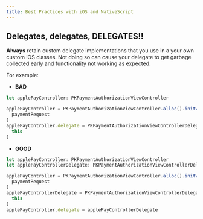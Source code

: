 ```yaml
---
title: Best Practices with iOS and NativeScript
---
```


## Delegates, delegates, DELEGATES!!

**Always** retain custom delegate implementations that you use in a your own custom iOS classes. Not doing so can cause your delegate to get garbage collected early and functionality not working as expected.

For example:

- **BAD**

```ts
let applePayController: PKPaymentAuthorizationViewController

applePayController = PKPaymentAuthorizationViewController.alloc().initWithPaymentRequest(
  paymentRequest
)
applePayController.delegate = PKPaymentAuthorizationViewControllerDelegateImpl.initWithOwner(
  this
)
```

- **GOOD**

```ts
let applePayController: PKPaymentAuthorizationViewController
let applePayControllerDelegate: PKPaymentAuthorizationViewControllerDelegateImpl

applePayController = PKPaymentAuthorizationViewController.alloc().initWithPaymentRequest(
  paymentRequest
)
applePayControllerDelegate = PKPaymentAuthorizationViewControllerDelegateImpl.initWithOwner(
  this
)
applePayController.delegate = applePayControllerDelegate
```
